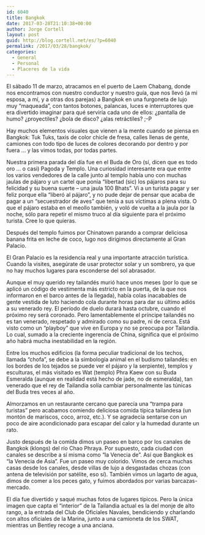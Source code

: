 ```yaml
---
id: 6040
title: Bangkok
date: 2017-03-28T21:10:38+00:00
author: Jorge Cortell
layout: post
guid: http://blog.cortell.net/es/?p=6040
permalink: /2017/03/28/bangkok/
categories:
  - General
  - Personal
  - Placeres de la vida
---
```

El sábado 11 de marzo, atracamos en el puerto de Laem Chabang, donde nos encontramos con nuestro conductor y nuestro guía, que nos llevó (a mi esposa, a mí, y a otras dos parejas) a Bangkok en una furgoneta de lujo muy &#8220;maqueada&#8221;, con tantos botones, palancas, luces e interruptores que era divertido imaginar para qué serviría cada uno de ellos: ¿pantalla de humo? ¿proyectiles? ¿bola de disco? ¿alas retráctiles? ;-P

Hay muchos elementos visuales que vienen a la mente cuando se piensa en Bangkok: Tuk Tuks, taxis de color chicle de fresa, calles llenas de gente, camiones con todo tipo de luces de colores decorando por dentro y por fuera &#8230; y las vimos todas, por todas partes.

Nuestra primera parada del día fue en el Buda de Oro (sí, dicen que es todo oro &#8230; o casi) Pagoda y Templo. Una curiosidad interesante era que entre los varios vendedores de la calle junto al templo había uno con muchas jaulas de pájaro y un cartel que ponía &#8220;libertad (sic) los pájaros para su felicidad y su buena suerte &#8211; una jaula 100 Bhats&#8221;. Vi a un turista pagar y ser feliz porque ella &#8220;liberó al pájaro&#8221;, y no pude dejar de pensar que acaba de pagar a un &#8220;secuestrador de aves&#8221; que tenía a sus víctimas a plena vista. O que el pájaro estaba en el meollo también, y voló de vuelta a la jaula por la noche, sólo para repetir el mismo truco al día siguiente para el próximo turista. Cree lo que quieras.

Después del templo fuimos por Chinatown parando a comprar deliciosa banana frita en leche de coco, lugo nos dirigimos directamente al Gran Palacio.

El Gran Palacio es la residencia real y una importante atracción turística. Cuando la visites, asegúrate de usar protector solar y un sombrero, ya que no hay muchos lugares para esconderse del sol abrasador.

Aunque el muy querido rey tailandés murió hace unos meses (por lo que se aplicó un código de vestimenta más estricto en la puerta, de la que nos informaron en el barco antes de la llegada), había colas inacabables de gente vestida de luto haciendo cola durante horas para dar su último adiós a su venerado rey. El período de duelo durará hasta octubre, cuando el próximo rey será coronado. Pero lamentablemente el príncipe tailandés no es tan venerado, respetado y admirado como su padre, ni de cerca. Está visto como un &#8220;playboy&#8221; que vive en Europa y no se preocupa por Tailandia. Lo cual, sumado a la creciente ingerencia de China, significa que el próximo año habrá mucha inestabilidad en la región.

Entre los muchos edificios (la forma peculiar tradicional de los techos, llamada &#8220;chofa&#8221;, se debe a la simbología animal en el budismo tailandés: en los bordes de los tejados se puede ver el pájaro y la serpiente), templos y esculturas, el más visitado es Wat (templo) Phra Kaew con su Buda Esmeralda (aunque en realidad está hecho de jade, no de esmeralda), tan venerado que el rey de Tailandia solía cambiar personalmente las túnicas del Buda tres veces al año.

Almorzamos en un restaurante cercano que parecía una &#8220;trampa para turistas&#8221; pero acabamos comiendo deliciosa comida típica tailandesa (un montón de mariscos, coco, arroz, etc.). Y se agradecía sentarse con un poco de aire acondicionado para escapar del calor y la humedad durante un rato.

Justo después de la comida dimos un paseo en barco por los canales de Bangkok (klongs) del río Chao Phraya. Por supuesto, cada ciudad con canales se describe a sí misma como &#8220;la Venecia de&#8221;. Así que Bangkok es &#8220;la Venecia de Asia&#8221;. Fue un paseo muy colorido. Vimos de cerca muchas casas desde los canales, desde villas de lujo a desgastadas chozas (con antena de televisión por satélite, eso sí). También vimos un lagarto de agua, dimos de comer a los peces gato, y fuimos abordados por varias barcazas-mercado.

El día fue divertido y saqué muchas fotos de lugares típicos. Pero la única imagen que capta el &#8220;interior&#8221; de la Tailandia actual es la del monje de alto rango, a la entrada del Club de Oficiales Navales, bendiciendo y charlando con altos oficiales de la Marina, junto a una camioneta de los SWAT, mientras un Bentley recoge a una anciana.